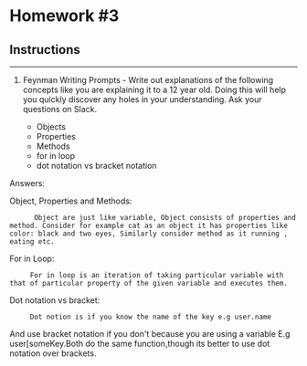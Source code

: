 # Homework #3

## Instructions
---
1. Feynman Writing Prompts - Write out explanations of the following concepts like you are explaining it to a 12 year old.  Doing this will help you quickly discover any holes in your understanding.  Ask your questions on Slack.
		
	* Objects
	* Properties
	* Methods
	* for in loop
	* dot notation vs bracket notation


Answers:

Object, Properties and Methods:
           
          Object are just like variable, Object consists of properties and method. Consider for example cat as an object it has properties like color: black and two eyes, Similarly consider method as it running , eating etc.

For in Loop: 
     
         For in loop is an iteration of taking particular variable with that of particular property of the given variable and executes them.

Dot notation vs bracket:

         Dot notion is if you know the name of the key e.g user.name
And use bracket notation if you don't because you are using a variable
E.g user[someKey.Both do the same function,though its better to use dot notation over brackets.





